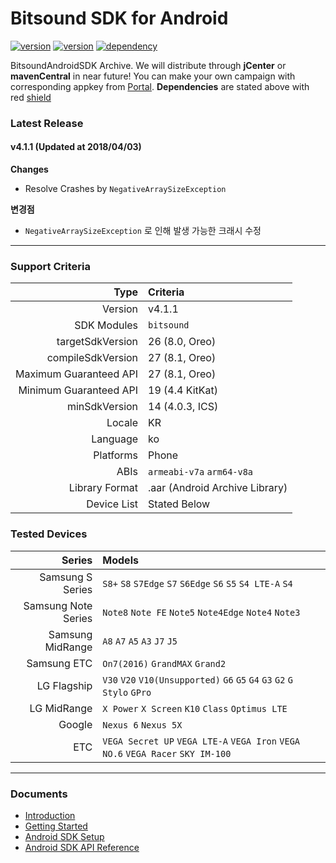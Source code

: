# Bitsound SDK for Android

[![version](https://img.shields.io/badge/Bitsound-4.1.1-green.svg?style=flat-square)](#)
[![version](https://img.shields.io/badge/SoundllyPlayer-1.0.4-green.svg?style=flat-square)](#)
[![dependency](https://img.shields.io/badge/support--annotations-27.0.2-red.svg?style=flat-square)](#)

BitsoundAndroidSDK Archive. We will distribute through **jCenter** or **mavenCentral** in near future! You can make your own campaign with corresponding appkey from [Portal](https://portal.soundl.ly/login.html#/). **Dependencies** are stated above with red [shield](http://shields.io/)

### Latest Release

#### v4.1.1 (Updated at 2018/04/03)

**Changes**

- Resolve Crashes by `NegativeArraySizeException`

**변경점**

- `NegativeArraySizeException` 로 인해 발생 가능한 크래시 수정

---

### Support Criteria

|                   Type | Criteria                       |
| ---------------------: | :----------------------------- |
|                Version | v4.1.1                         |
|            SDK Modules | `bitsound`                     |
|       targetSdkVersion | 26 (8.0, Oreo)                 |
|      compileSdkVersion | 27 (8.1, Oreo)                 |
| Maximum Guaranteed API | 27 (8.1, Oreo)                 |
| Minimum Guaranteed API | 19 (4.4 KitKat)                |
|          minSdkVersion | 14 (4.0.3, ICS)                |
|                 Locale | KR                             |
|               Language | ko                             |
|              Platforms | Phone                          |
|                   ABIs | `armeabi-v7a` `arm64-v8a`      |
|         Library Format | .aar (Android Archive Library) |
|            Device List | Stated Below                   |

### Tested Devices

|           Series | Models                                   |
| ---------------: | :--------------------------------------- |
| Samsung S Series | `S8+` `S8` `S7Edge` `S7` `S6Edge` `S6` `S5` `S4 LTE-A` `S4` |
| Samsung Note Series | `Note8` `Note FE` `Note5` `Note4Edge` `Note4` `Note3` |
| Samsung MidRange | `A8` `A7` `A5` `A3` `J7` `J5`            |
|      Samsung ETC | `On7(2016)` `GrandMAX` `Grand2`          |
|      LG Flagship | `V30` `V20` `V10(Unsupported)` `G6` `G5` `G4` `G3` `G2` `G Stylo` `GPro` |
|      LG MidRange | `X Power` `X Screen` `K10` `Class` `Optimus LTE` |
|           Google | `Nexus 6` `Nexus 5X`              |
|              ETC | `VEGA Secret UP` `VEGA LTE-A` `VEGA Iron` `VEGA NO.6` `VEGA Racer` `SKY IM-100` |

---

### Documents

- [Introduction](https://docs.bitsound.io/docs/introduction)
- [Getting Started](https://docs.bitsound.io/docs/getting-started)
- [Android SDK Setup](https://docs.bitsound.io/docs/android-setup)
- [Android SDK API Reference](https://docs.bitsound.io/docs/android)

